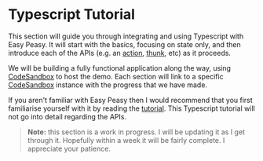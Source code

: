 # Typescript Tutorial

This section will guide you through integrating and using Typescript with Easy Peasy. It will start with the basics, focusing on state only, and then introduce each of the APIs (e.g. an [action](/docs/api/action), [thunk](/docs/api/thunk), etc) as it proceeds. 

We will be building a fully functional application along the way, using [CodeSandbox](https://codesandbox.io) to host the demo. Each section will link to a specific [CodeSandbox](https://codesandbox.io) instance with the progress that we have made.

If you aren't familiar with Easy Peasy then I would recommend that you first familiarise yourself with it by reading the [tutorial](/docs/tutorial). This Typescript tutorial will not go into detail regarding the APIs.

> **Note:** this section is a work in progress. I will be updating it as I get through it. Hopefully within a week it will be fairly complete. I appreciate your patience.

